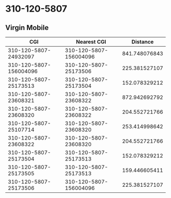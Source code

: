 # 310-120-5807
## Virgin Mobile


| CGI | Nearest CGI | Distance |
|-----|-------------|----------|
| 310-120-5807-24932097 | 310-120-5807-156004096 | 841.748076843 |
| 310-120-5807-156004096 | 310-120-5807-25173506 | 225.381527107 |
| 310-120-5807-25173513 | 310-120-5807-25173504 | 152.078329212 |
| 310-120-5807-23608321 | 310-120-5807-23608322 | 872.942692792 |
| 310-120-5807-23608320 | 310-120-5807-23608322 | 204.552721766 |
| 310-120-5807-25107714 | 310-120-5807-23608320 | 253.414998642 |
| 310-120-5807-23608322 | 310-120-5807-23608320 | 204.552721766 |
| 310-120-5807-25173504 | 310-120-5807-25173513 | 152.078329212 |
| 310-120-5807-25173505 | 310-120-5807-25173513 | 159.446605411 |
| 310-120-5807-25173506 | 310-120-5807-156004096 | 225.381527107 |
